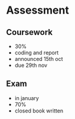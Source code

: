 # Assessment
## Coursework
- 30%
- coding and report
- announced 15th oct
- due 29th nov

## Exam
- in january
- 70%
- closed book written